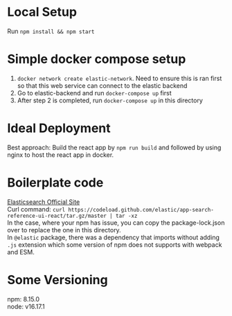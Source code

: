 # Local Setup
Run `npm install && npm start`

# Simple docker compose setup
1. `docker network create elastic-network`. Need to ensure this is ran first so that this web service can connect to the elastic backend
2. Go to elastic-backend and run `docker-compose up` first
3. After step 2 is completed, run `docker-compose up` in this directory

# Ideal Deployment
Best approach: Build the react app by `npm run build` and followed by using nginx to host the react app in docker.  

# Boilerplate code
[Elasticsearch Official Site](https://www.elastic.co/docs/reference/search-ui/tutorials-elasticsearch-install-connector)  
Curl command: `curl https://codeload.github.com/elastic/app-search-reference-ui-react/tar.gz/master | tar -xz`  
In the case, where your npm has issue, you can copy the package-lock.json over to replace the one in this directory.  
In `@elastic` package, there was a dependency that imports without adding `.js` extension which some version of npm does not supports with webpack and ESM.  

# Some Versioning
npm: 8.15.0  
node: v16.17.1  